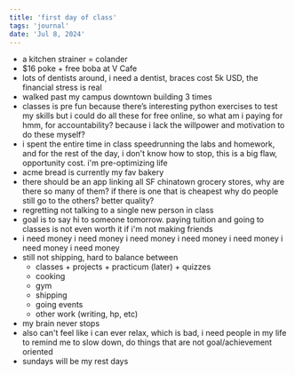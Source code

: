 ```yaml
---
title: 'first day of class'
tags: 'journal'
date: 'Jul 8, 2024'
---
```


- a kitchen strainer = colander
- $16 poke + free boba at V Cafe
- lots of dentists around, i need a dentist, braces cost 5k USD, the financial stress is real
- walked past my campus downtown building 3 times
- classes is pre fun because there’s interesting python exercises to test my skills but i could do all these for free online, so what am i paying for hmm, for accountability? because i lack the willpower and motivation to do these myself?
- i spent the entire time in class speedrunning the labs and homework, and for the rest of the day, i don't know how to stop, this is a big flaw, opportunity cost. i'm pre-optimizing life
- acme bread is currently my fav bakery
- there should be an app linking all SF chinatown grocery stores, why are there so many of them? if there is one that is cheapest why do people still go to the others? better quality?
- regretting not talking to a single new person in class
- goal is to say hi to someone tomorrow. paying tuition and going to classes is not even worth it if i'm not making friends
- i need money i need money i need money i need money i need money i need money i need money
- still not shipping, hard to balance between
  - classes + projects + practicum (later) + quizzes
  - cooking
  - gym
  - shipping
  - going events
  - other work (writing, hp, etc)
- my brain never stops
- also can't feel like i can ever relax, which is bad, i need people in my life to remind me to slow down, do things that are not goal/achievement oriented
- sundays will be my rest days
